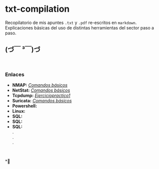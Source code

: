 # txt-compilation
Recopilatorio de mis apuntes `.txt` y `.pdf` re-escritos en `markdown`.  
Explicaciones básicas del uso de distintas herramientas del sector paso a paso.

## (づ￣ ³￣)づ
<br />

### Enlaces
- __NMAP:__ [*Comandos básicos*](/docs/nmap.md)  
- __NetStat:__ [*Comandos básicos*](/docs/netstat.md)
- __Tcpdump:__ [*Ejerciciopractico1*](/docs/tcp-dump-1.md)  
- __Suricata:__ [*Comandos básicos*](/docs/suricata.md)  
- __Powershell:__  
- __Linux:__
- __SQL:__
- __SQL:__
- __SQL:__  
.  
.  
.  
  
  
<br />

*👋 
